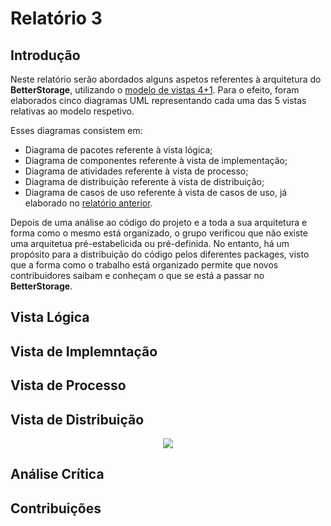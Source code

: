 # Relatório 3


## Introdução

Neste relatório serão abordados alguns aspetos referentes à arquitetura do **BetterStorage**, utilizando o [modelo de vistas 4+1](https://es.wikipedia.org/wiki/Modelo_de_Vistas_de_Arquitectura_4%2B1).
Para o efeito, foram elaborados cinco diagramas UML representando cada uma das 5 vistas relativas ao modelo respetivo.

Esses diagramas consistem em:
- Diagrama de pacotes referente à vista lógica;
- Diagrama de componentes referente à vista de implementação;
- Diagrama de atividades referente à vista de processo;
- Diagrama de distribuição referente à vista de distribuição;
- Diagrama de casos de uso referente à vista de casos de uso, já elaborado no [relatório anterior](https://github.com/VascoUP/BetterStorage/blob/master/ESOF-docs/Relat%C3%B3rio-2.md).

Depois de uma análise ao código do projeto e a toda a sua arquitetura e forma como o mesmo está organizado, o grupo verificou que não existe uma arquitetua pré-estabelicida ou pré-definida.
No entanto, há um propósito para a distribuição do código pelos diferentes packages, visto que a forma como o trabalho está organizado permite que novos contribuidores saibam e conheçam o que se está a passar no **BetterStorage**.


## Vista Lógica


## Vista de Implemntação


## Vista de Processo


## Vista de Distribuição

<p align="center">
  <img src="https://github.com/VascoUP/BetterStorage/blob/master/ESOF-docs/resources/Deployment Model.png">
</p>


## Análise Crítica


## Contribuições
